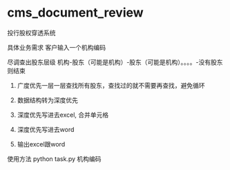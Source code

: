 # cms_document_review
投行股权穿透系统

具体业务需求
客户输入一个机构编码

尽调查出股东层级 机构-股东（可能是机构）-股东（可能是机构）。。。。-没有股东则结束

1. 广度优先一层一层查找所有股东，查找过的就不需要再查找，避免循环

2. 数据结构转为深度优先

3. 深度优先写进去excel, 合并单元格

4. 深度优先写进去word

5. 输出excel跟word


使用方法
python task.py  机构编码